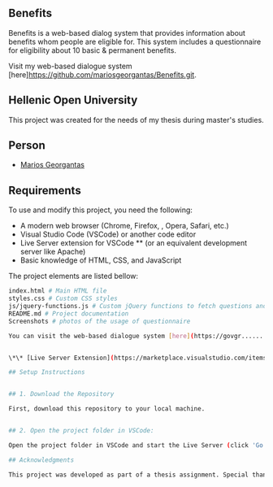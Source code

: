 ## Benefits
Benefits is a web-based dialog system that provides information about benefits whom people are eligible for. This system includes a questionnaire for eligibility about 10 basic & permanent benefits. 

Visit my web-based dialogue system [here]https://github.com/mariosgeorgantas/Benefits.git.

## Hellenic Open University
This project was created for the needs of my thesis during master's studies.

## Person
* [Marios Georgantas](https://github.com/Mariosgeorgantas)

## Requirements

To use and modify this project, you need the following:

- A modern web browser (Chrome, Firefox, , Opera, Safari, etc.)
- Visual Studio Code (VSCode) or another code editor
- Live Server extension for VSCode \*\* (or an equivalent development server like Apache)
- Basic knowledge of HTML, CSS, and JavaScript

The project elements are listed bellow:

```sh
index.html # Main HTML file
styles.css # Custom CSS styles
js/jquery-functions.js # Custom jQuery functions to fetch questions and to handle answers in the questionnaire
README.md # Project documentation
Screenshots # photos of the usage of questionnaire

You can visit the web-based dialogue system [here](https://govgr................)


\*\* [Live Server Extension](https://marketplace.visualstudio.com/items?itemName=ritwickdey.LiveServer): Go to the Extensions view by clicking on the Extensions icon in the Sidebar or pressing Ctrl+Shift+X. Search for "Live Server" and install the extension by Ritwick Dey (OR search with id = ritwickdey.LiveServer). 

## Setup Instructions


## 1. Download the Repository

First, download this repository to your local machine.


## 2. Open the project folder in VSCode:

Open the project folder in VSCode and start the Live Server (click 'Go Live' at the bottom-right, if you dont have downloaded yet please do for this extension, Live Server). You will see a port number, e.g., "Port:XXXX". Open the HTML file you want to preview in the browser using this port (e.g., http://localhost:5500/).

## Acknowledgments

This project was developed as part of a thesis assignment. Special thanks to my professor and mentors for guidance and support i received.